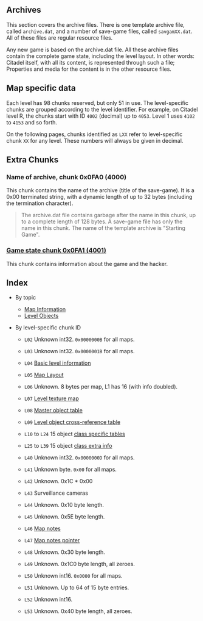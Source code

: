 ## Archives
This section covers the archive files. There is one template archive file, called ```archive.dat```, and a number of save-game files, called ```savgamXX.dat```. All of these files are regular resource files.

Any new game is based on the archive.dat file. All these archive files contain the complete game state, including the level layout. In other words: Citadel itself, with all its content, is represented through such a file; Properties and media for the content is in the other resource files.

## Map specific data
Each level has 98 chunks reserved, but only 51 in use. The level-specific chunks are grouped according to the level identifier. For example, on Citadel level R, the chunks start with ID ```4002``` (decimal) up to ```4053```. Level 1 uses ```4102``` to ```4153``` and so forth.

On the following pages, chunks identified as ```LXX``` refer to level-specific chunk ```XX``` for any level. These numbers will always be given in decimal.

## Extra Chunks

### Name of archive, chunk 0x0FA0 (4000)
This chunk contains the name of the archive (title of the save-game). It is a 0x00 terminated string, with a dynamic length of up to 32 bytes (including the termination character).

> The archive.dat file contains garbage after the name in this chunk, up to a complete length of 128 bytes. A save-game file has only the name in this chunk. The name of the template archive is "Starting Game".

### [Game state chunk 0x0FA1 (4001)](gameState.md)
This chunk contains information about the game and the hacker.

## Index

* By topic
  * [Map Information](mapInformation.md)
  * [Level Objects](levelObjects.md)


* By level-specific chunk ID
  * ```L02``` Unknown int32. ```0x0000000B``` for all maps.
  * ```L03``` Unknown int32. ```0x0000001B``` for all maps.
  * ```L04``` [Basic level information](mapInformation.md)
  * ```L05``` [Map Layout](mapInformation.md)
  * ```L06``` Unknown. 8 bytes per map, L1 has 16 (with info doubled).
  * ```L07``` [Level texture map](mapInformation.md)
  * ```L08``` [Master object table](levelObjects.md#level-object-table)
  * ```L09``` [Level object cross-reference table](levelObjects.md#level-object-cross-reference-table)
  * ```L10``` to ```L24``` 15 object [class specific tables](levelObjects.md#class-tables-and-entries)
  * ```L25``` to ```L39``` 15 object [class extra info](levelObjects.md#class-extra-information)

  * ```L40``` Unknown int32. ```0x0000000D``` for all maps.
  * ```L41``` Unknown byte. ```0x00``` for all maps.
  * ```L42``` Unknown. 0x1C * 0x00

  * ```L43``` Surveillance cameras

  * ```L44``` Unknown. 0x10 byte length.
  * ```L45``` Unknown. 0x5E byte length.

  * ```L46``` [Map notes](mapInformation.md#map-notes)
  * ```L47``` [Map notes pointer](mapInformation.md#map-notes)

  * ```L48``` Unknown. 0x30 byte length.
  * ```L49``` Unknown. 0x1C0 byte length, all zeroes.
  * ```L50``` Unknown int16. ```0x0000``` for all maps.
  * ```L51``` Unknown. Up to 64 of 15 byte entries.
  * ```L52``` Unknown int16.
  * ```L53``` Unknown. 0x40 byte length, all zeroes.
